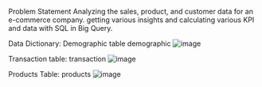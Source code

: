 Problem Statement
Analyzing the sales, product, and customer data for an e-commerce company. getting various insights and calculating various KPI and data with SQL in Big Query.

Data Dictionary:
Demographic table
demographic
![image](https://github.com/user-attachments/assets/81b0b3fc-31c6-4f2e-a67b-85f747ea6416)


Transaction table:
transaction
![image](https://github.com/user-attachments/assets/e3097766-628c-4e91-99bf-72d5caf641f9)


Products Table:
products
![image](https://github.com/user-attachments/assets/acce3d20-1cd4-4e87-bd72-58a8e2f42432)

